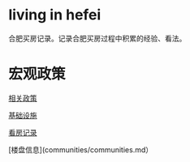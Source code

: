# living in hefei
合肥买房记录。记录合肥买房过程中积累的经验、看法。

# 宏观政策

[相关政策](policy/overview.md)

[基础设施](policy/facilities.md)

[看房记录](viewing-records/records.md)

[楼盘信息](communities/communities.md）